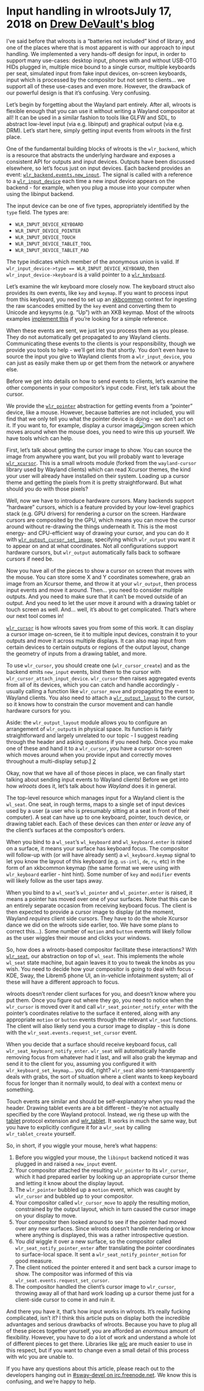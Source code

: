 # Input handling in wlrootsJuly 17, 2018 on [Drew DeVault's blog](https://drewdevault.com/)

I’ve said before that wlroots is a “batteries not included” kind of library, and one of the places where that is most apparent is with our approach to input handling. We implemented a very hands-off design for input, in order to support many use-cases: desktop input, phones with and without USB-OTG HIDs plugged in, multiple mice bound to a single cursor, multiple keyboards per seat, simulated input from fake input devices, on-screen keyboards, input which is processed by the compositor but not sent to clients… we support all of these use-cases and even more. However, the drawback of our powerful design is that it’s confusing. Very confusing.

Let’s begin by forgetting about the Wayland part entirely. After all, wlroots is flexible enough that you can use it without writing a Wayland compositor at all! It can be used in a similar fashion to tools like GLFW and SDL, to abstract low-level input (via e.g. libinput) and graphical output (via e.g. DRM). Let’s start here, simply getting input events from wlroots in the first place.

One of the fundamental building blocks of wlroots is the `wlr_backend`, which is a resource that abstracts the underlying hardware and exposes a consistent API for outputs and input devices. Outputs have been discussed elsewhere, so let’s focus just on input devices. Each backend provides an event: [`wlr_backend.events.new_input`](https://github.com/swaywm/wlroots/blob/4984ea49eeaa292d66be9e535d93a4d8185f3e18/include/wlr/backend.h#L17). The signal is called with a reference to a [`wlr_input_device`](https://github.com/swaywm/wlroots/blob/4984ea49eeaa292d66be9e535d93a4d8185f3e18/include/wlr/types/wlr_input_device.h) each time a new input device appears on the backend - for example, when you plug a mouse into your computer when using the libinput backend.

The input device can be one of five types, appropriately identified by the `type` field. The types are:

- `WLR_INPUT_DEVICE_KEYBOARD`
- `WLR_INPUT_DEVICE_POINTER`
- `WLR_INPUT_DEVICE_TOUCH`
- `WLR_INPUT_DEVICE_TABLET_TOOL`
- `WLR_INPUT_DEVICE_TABLET_PAD`

The type indicates which member of the anonymous union is valid. If `wlr_input_device->type == WLR_INPUT_DEVICE_KEYBOARD`, then `wlr_input_device->keyboard` is a valid pointer to a [`wlr_keyboard`](https://github.com/swaywm/wlroots/blob/4984ea49eeaa292d66be9e535d93a4d8185f3e18/include/wlr/types/wlr_keyboard.h).

Let’s examine the wlr keyboard more closely now. The keyboard struct also provides its own events, like `key` and `keymap`. If you want to process input from this keyboard, you need to set up an [xkbcommon](https://xkbcommon.org/doc/current/) context for ingesting the raw scancodes emitted by the `key` event and converting them to Unicode and keysyms (e.g. “Up”) with an XKB keymap. Most of the wlroots examples [implement this](https://github.com/swaywm/wlroots/blob/4984ea49eeaa292d66be9e535d93a4d8185f3e18/examples/simple.c#L114) if you’re looking for a simple reference.

When these events are sent, we just let you process them as you please. They do not automatically get propagated to any Wayland clients. Communicating these events to the clients is your responsibility, though we provide you tools to help - we’ll get into that shortly. You don’t even have to source the input you give to Wayland clients from a `wlr_input_device`, you can just as easily make them up or get them from the network or anywhere else.

Before we get into details on how to send events to clients, let’s examine the other components in your compositor’s input code. First, let’s talk about the cursor.

We provide the [`wlr_pointer`](https://github.com/swaywm/wlroots/blob/4984ea49eeaa292d66be9e535d93a4d8185f3e18/include/wlr/types/wlr_pointer.h) abstraction for getting events from a “pointer” device, like a mouse. However, because batteries are not included, you will find that we only tell you what the pointer device is doing - we don’t act on it. If you want to, for example, display a cursor image![img](https://sr.ht/hf39.png)on screen which moves around when the mouse does, you need to wire this up yourself. We have tools which can help.

First, let’s talk about getting the cursor image to show. You can source the image from anywhere you want, but you will probably want to leverage [`wlr_xcursor`](https://github.com/swaywm/wlroots/blob/master/include/wlr/xcursor.h). This is a small wlroots module (forked from the `wayland-cursor` library used by Wayland clients) which can read Xcursor themes, the kind your user will already have installed on their system. Loading up a cursor theme and getting the pixels from it is pretty straightforward. But what should you do with those pixels?

Well, now we have to introduce hardware cursors. Many backends support “hardware” cursors, which is a feature provided by your low-level graphics stack (e.g. GPU drivers) for rendering a cursor on the screen. Hardware cursors are composited by the GPU, which means you can move the cursor around without re-drawing the things underneath it. This is the most energy- and CPU-efficient way of drawing your cursor, and you can do it with [`wlr_output_cursor_set_image`](https://github.com/swaywm/wlroots/blob/4984ea49eeaa292d66be9e535d93a4d8185f3e18/include/wlr/types/wlr_output.h#L179-L190), specifying which `wlr_output` you want it to appear on and at what coordinates. Not all configurations support hardware cursors, but `wlr_output` automatically falls back to software cursors if need be.

Now you have all of the pieces to show a cursor on screen that moves with the mouse. You can store some X and Y coordinates somewhere, grab an image from an Xcursor theme, and throw it at your `wlr_output`, then process input events and move it around. Then… you need to consider multiple outputs. And you need to make sure that it can’t be moved outside of an output. And you need to let the user move it around with a drawing tablet or touch screen as well. And… well, it’s about to get complicated. That’s where our next tool comes in!

[`wlr_cursor`](https://github.com/swaywm/wlroots/blob/4984ea49eeaa292d66be9e535d93a4d8185f3e18/include/wlr/types/wlr_cursor.h) is how wlroots saves you from some of this work. It can display a cursor image on-screen, tie it to multiple input devices, constrain it to your outputs and move it across multiple displays. It can also map input from certain devices to certain outputs or regions of the output layout, change the geometry of inputs from a drawing tablet, and more.

To use `wlr_cursor`, you should create one (`wlr_cursor_create`) and as the backend emits `new_input` events, bind them to the cursor with `wlr_cursor_attach_input_device`. `wlr_cursor` then raises aggregated events from all of its devices, which you can catch and handle accordingly - usually calling a function like `wlr_cursor_move` and propagating the event to Wayland clients. You also need to attach a [`wlr_output_layout`](https://github.com/swaywm/wlroots/blob/master/include/wlr/types/wlr_output_layout.h) to the cursor, so it knows how to constrain the cursor movement and can handle hardware cursors for you.

Aside: the `wlr_output_layout` module allows you to configure an arrangement of `wlr_output`s in physical space. Its function is fairly straightforward and largely unrelated to our topic - I suggest reading through the header and asking questions if you need help. Once you make one of these and hand it to a `wlr_cursor`, you have a cursor on-screen which moves around when you provide input and correctly moves throughout a multi-display setup.[1](https://drewdevault.com/2018/07/17/Input-handling-in-wlroots.html#fn:1) [2](https://drewdevault.com/2018/07/17/Input-handling-in-wlroots.html#fn:2)

Okay, now that we have all of those pieces in place, we can finally start talking about sending input events to Wayland clients! Before we get into how *wlroots* does it, let’s talk about how *Wayland* does it in general.

The top-level resource which manages input for a Wayland client is the `wl_seat`. One seat, in rough terms, maps to a single set of input devices used by a user (a user who is presumably sitting at a seat in front of their computer). A seat can have up to one keyboard, pointer, touch device, or drawing tablet each. Each of these devices can then *enter* or *leave* any of the client’s surfaces at the compositor’s orders.

When you bind to a `wl_seat`’s `wl_keyboard` and `wl_keyboard.enter` is raised on a surface, it means your surface has keyboard focus. The compositor will follow-up with (or will have already sent) a `wl_keyboard.keymap` signal to let you know the layout of this keyboard (e.g. `us-intl`, `de`, `ru`, etc) in the form of an xkbcommon keymap (the same format we were using with `wlr_keyboard` earlier - hint hint). Some number of `key` and `modifier` events will likely follow as the user taps away.

When you bind to a `wl_seat`’s `wl_pointer` and `wl_pointer.enter` is raised, it means a pointer has moved over one of your surfaces. Note that this can be an entirely separate occasion from receiving keyboard focus. The client is then expected to provide a cursor image to display (at the moment, Wayland *requires* client side cursors. They have to do the whole Xcursor dance we did on the wlroots side earlier, too. We have some plans to correct this…). Some number of `motion` and `button` events will likely follow as the user wiggles their mouse and clicks your windows.

So, how does a wlroots-based compositor facilitate these interactions? With [`wlr_seat`](https://github.com/swaywm/wlroots/blob/4984ea49eeaa292d66be9e535d93a4d8185f3e18/include/wlr/types/wlr_seat.h), our abstraction on top of `wl_seat`. This implements the whole `wl_seat` state machine, but again leaves it to you to tweak the knobs as you wish. You need to decide how your compositor is going to deal with focus - KDE, Sway, the Librem5 phone UI, an in-vehicle infotainment system; all of these will have a different approach to focus.

wlroots doesn’t render client surfaces for you, and doesn’t know where you put them. Once you figure out where they go, you need to notice when the `wlr_cursor` is moved over it and call `wlr_seat_pointer_notify_enter` with the pointer’s coordinates relative to the surface it entered, along with any appropriate `motion` or `button` events through the relevant `wlr_seat` functions. The client will also likely send you a cursor image to display - this is done with the `wlr_seat.events.request_set_cursor` event.

When you decide that a surface should receive keyboard focus, call `wlr_seat_keyboard_notify_enter`. `wlr_seat` will automatically handle removing focus from whatever had it last, and will also grab the keymap and send it to the client for you, assuming you configured it with `wlr_keyboard_set_keymap`… you did, right? `wlr_seat` also semi-transparently deals with grabs, the sort of situation where a client wants to keep keyboard focus for longer than it normally would, to deal with a context menu or something.

Touch events are similar and should be self-explanatory when you read the header. Drawing tablet events are a bit different - they’re not actually specified by the core Wayland protocol. Instead, we rig these up with the [tablet](https://cgit.freedesktop.org/wayland/wayland-protocols/tree/unstable/tablet/tablet-unstable-v2.xml) protocol extension and [wlr_tablet](https://github.com/swaywm/wlroots/blob/7f20ab644347b11fd8242beaf7a6fe42c910d014/include/wlr/types/wlr_tablet_v2.h). It works in much the same way, but you have to explicitly configure it for a `wlr_seat` by calling `wlr_tablet_create` yourself.

So, in short, if you wiggle your mouse, here’s what happens:

1. Before you wiggled your mouse, the `libinput` backend noticed it was plugged in and raised a `new_input` event.
2. Your compositor attached the resulting `wlr_pointer` to its `wlr_cursor`, which it had prepared earlier by looking up an appropriate cursor theme and letting it know about the display layout.
3. The `wlr_pointer` bubbled up a `motion` event, which was caught by `wlr_cursor` and bubbled up to your compositor.
4. Your compositor called `wlr_cursor_move` to apply the resulting motion, constrained by the output layout, which in turn caused the cursor image on your display to move.
5. Your compositor then looked around to see if the pointer had moved over any new surfaces. Since wlroots doesn’t handle rendering or know where anything is displayed, this was a rather introspective question.
6. You *did* wiggle it over a new surface, so the compositor called `wlr_seat_notify_pointer_enter` after translating the pointer coordinates to surface-local space. It sent a `wlr_seat_notify_pointer_motion` for good measure.
7. The client noticed the pointer entered it and sent back a cursor image to show. The compositor was informed of this via `wlr_seat.events.request_set_cursor`.
8. The compositor handled the client’s cursor image to `wlr_cursor`, throwing away all of that hard work loading up a cursor theme just for a client-side cursor to come in and ruin it.

And there you have it, that’s how input works in wlroots. It’s really fucking complicated, isn’t it? I think this article puts on display both the incredible advantages and serious drawbacks of wlroots. Because you have to plug all of these pieces together yourself, you are afforded an *enormous* amount of flexibility. However, you have to do a lot of work and understand a whole lot of different pieces to get there. Libraries like [wlc](https://github.com/Cloudef/wlc) are much easier to use in this respect, but if you want to change even a small detail of this process with wlc you are unable to.

If you have any questions about this article, please reach out to the developers hanging out in [#sway-devel on irc.freenode.net](http://webchat.freenode.net/?channels=sway-devel&uio=d4). We know this is confusing, and we’re happy to help.